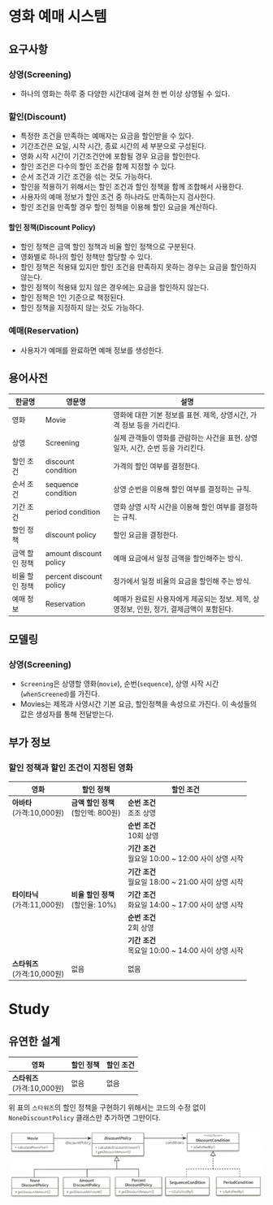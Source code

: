 # 영화 예매 시스템

## 요구사항

### 상영(Screening)
- 하나의 영화는 하루 중 다양한 시간대에 걸쳐 한 번 이상 상영될 수 있다.

### 할인(Discount)
- 특정한 조건을 만족하는 예매자는 요금을 할인받을 수 있다.
- 기간조건은 요일, 시작 시간, 종료 시간의 세 부분으로 구성된다.
- 영화 시작 시간이 기간조건안에 포함될 경우 요금을 할인한다.
- 할인 조건은 다수의 할인 조건을 함께 지정할 수 있다.
- 순서 조건과 기간 조건을 섞는 것도 가능하다.
- 할인을 적용하기 위해서는 할인 조건과 할인 정책을 함께 조합해서 사용한다.
- 사용자의 예매 정보가 할인 조건 중 하나라도 만족하는지 검사한다.
- 할인 조건을 만족할 경우 할인 정책을 이용해 할인 요금을 계산하다.

#### 할인 정책(Discount Policy)
- 할인 정책은 금액 할인 정책과 비율 할인 정책으로 구분된다.
- 영화별로 하나의 할인 정책만 할당할 수 있다.
- 할인 정책은 적용돼 있지만 할인 조건을 만족하지 못하는 경우는 요금을 할인하지 않는다.
- 할인 정책이 적용돼 있지 않은 경우에는 요금을 할인하지 않는다.
- 할인 정책은 1인 기준으로 책정된다.
- 할인 정책을 지정하지 않는 것도 가능하다.

### 예매(Reservation)
- 사용자가 예매를 완료하면 예매 정보를 생성한다.


## 용어사전

| 한글명 | 영문명 | 설명 |
| --- | --- | --- |
|영화|Movie|영화에 대한 기본 정보를 표현. 제목, 상영시간, 가격 정보 등을 가리킨다.|
|상영|Screening|실제 관객들이 영화를 관람하는 사건을 표현. 상영 일자, 시간, 순번 등을 가리킨다.|
|할인 조건|discount condition|가격의 할인 여부를 결정한다.|
|순서 조건|sequence condition|상영 순번을 이용해 할인 여부를 결정하는 규칙.|
|기간 조건|period condition|영화 상영 시작 시간을 이용해 할인 여부를 결정하는 규칙.|
|할인 정책|discount policy|할인 요금을 결정한다.|
|금액 할인 정책|amount discount policy|예매 요금에서 일정 금액을 할인해주는 방식.|
|비율 할인 정책|percent discount policy|정가에서 일정 비율의 요금을 할인해 주는 방식.|
|예매 정보|Reservation|예매가 완료된 사용자에게 제공되는 정보. 제목, 상영정보, 인원, 정가, 결제금액이 포함된다.|

## 모델링

### 상영(Screening)

- `Screening`은 상영할 영화(`movie`), 순번(`sequence`), 상영 시작 시간(`whenScreened`)를 가진다.
- Movies는 제목과 사영시간 기본 요금, 할인정책을 속성으로 가진다. 이 속성들의 값은 생성자를 통해 전달받는다.

## 부가 정보

### 할인 정책과 할인 조건이 지정된 영화

|영화|할인 정책|할인 조건|
|---|---|---|
|**아바타**<br/>(가격:10,000원)|**금액 할인 정책**<br/>(할인액: 800원)|**순번 조건**<br/>조조 상영|
|||**순번 조건**<br/>10회 상영|
|||**기간 조건**<br/>월요일 10:00 ~ 12:00 사이 상영 시작|
|||**기간 조건**<br/>월요일 18:00 ~ 21:00 사이 상영 시작|
|**타이타닉**<br/>(가격:11,000원)|**비율 할인 정책**<br/>(할인율: 10%)|**기간 조건**<br/>화요일 14:00 ~ 17:00 사이 상영 시작|
|||**순번 조건**<br/>2회 상영|
|||**기간 조건**<br/>목요일 10:00 ~ 14:00 사이 상영 시작|
|**스타워즈**<br/>(가격:10,000원)|없음|없음|


# Study

## 유연한 설계

|영화|할인 정책|할인 조건|
|---|---|---|
|**스타워즈**<br/>(가격:10,000원)|없음|없음|

위 표의 `스타워즈`의 할인 정책을 구현하기 위해서는 코드의 수정 없이 `NoneDiscountPolicy` 클래스만 추가하면 그만이다.

![추상화를 이용하면 기존 코드를 수정하지 않고도 기능을 확장할 수 있다](https://github.com/myhency/myImages/blob/master/Object/chapter-02-05-001.png?raw=true)